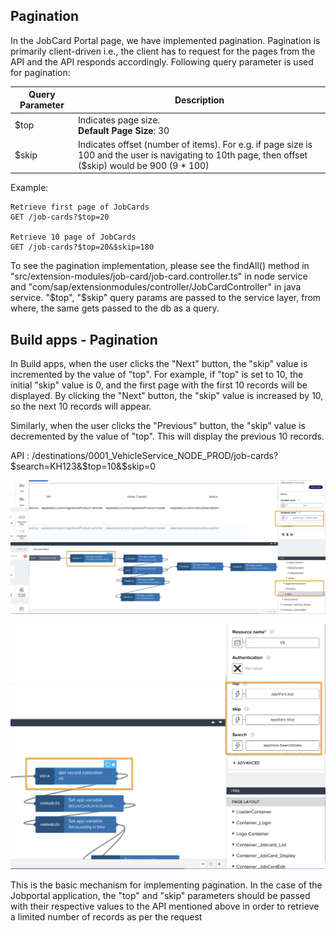 ## Pagination
In the JobCard Portal page, we have implemented pagination. Pagination is primarily client-driven i.e., the client has to request for the pages from the API and the API responds accordingly. Following query parameter is used for pagination:

| Query Parameter | Description                                                  |
| --------------- | ------------------------------------------------------------ |
| $top            | Indicates page size. <br />**Default Page Size**: 30<br />
| $skip           | Indicates offset (number of items). For e.g. if page size is 100 and the user is navigating to 10th page, then offset ($skip) would be 900 (9 * 100) |

Example: 

```
Retrieve first page of JobCards
GET /job-cards?$top=20

Retrieve 10 page of JobCards
GET /job-cards?$top=20&$skip=180
```

To see the pagination implementation, please see the findAll() method in "src/extension-modules/job-card/job-card.controller.ts" in node service and "com/sap/extensionmodules/controller/JobCardController" in java service. "$top", "$skip" query params are passed to the service layer, from where, the same gets passed to the db as a query.

## Build apps - Pagination
In Build apps, when the user clicks the "Next" button, the "skip" value is incremented by the value of "top". For example, if "top" is set to 10, the initial "skip" value is 0, and the first page with the first 10 records will be displayed. By clicking the "Next" button, the "skip" value is increased by 10, so the next 10 records will appear.

Similarly, when the user clicks the "Previous" button, the "skip" value is decremented by the value of "top". This will display the previous 10 records.

API : /destinations/0001_VehicleService_NODE_PROD/job-cards?$search=KH123&$top=10&$skip=0

![Pagination ](../Images/SBA12-Pagination.png "Pagination")

![Pagination ](../Images/SBA11-Pagination.png "Pagination")


This is the basic mechanism for implementing pagination. In the case of the Jobportal application, the "top" and "skip" parameters should be passed with their respective values to the API mentioned above in order to retrieve a limited number of records as per the request
